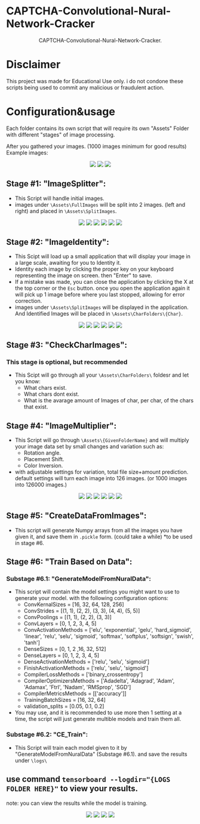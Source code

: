 # CAPTCHA-Convolutional-Nural-Network-Cracker





<p align="center">
   CAPTCHA-Convolutional-Nural-Network-Cracker.
</p>

# Disclaimer
This project was made for Educational Use only. i do not condone these scripts being used to commit any malicious or fraudulent action.

# Configuration&usage
Each folder contains its own script that will require its own "Assets" Folder with different "stages" of image processing.

After you gathered your images. (1000 images minimum for good results)
Example images:
<p align="center">
   <img src="readmeImages\OriginalImages\Image0.jpg">
   <img src="readmeImages\OriginalImages\Image1.jpg">
   <img src="readmeImages\OriginalImages\Image2.jpg">
</p>


## Stage #1: "ImageSplitter":
  - This Script will handle initial images.
  - images under `\Assets\FullImages` will be split into 2 images. (left and right) and placed in `\Assets\SplitImages`.
<p align="center">
   <img src="readmeImages\ImageSplitter\0_1.png">
   <img src="readmeImages\ImageSplitter\0_2.png">
   <img src="readmeImages\ImageSplitter\1_1.png">
   <img src="readmeImages\ImageSplitter\1_2.png">
   <img src="readmeImages\ImageSplitter\2_1.png">
   <img src="readmeImages\ImageSplitter\2_2.png">
</p>


## Stage #2: "ImageIdentity":
  - This Scipt will load up a small application that will display your image in a large scale, awaiting for you to Identity it.
  - Identity each image by clicking the proper key on your keyboard representing the image on screen. then "Enter" to save.
  - If a mistake was made, you can close the application by clicking the X at the top corner or the `Esc` button. 
  once you open the application again it will pick up 1 image before where you last stopped, allowing for error correction.
  - images under `\Assets\SplitImages` will be displayed in the application. And Identified Images will be placed in `\Assets\CharFolders\{Char}`.


<p align="center">
   <img src="readmeImages\ImageIdentity\0.png">
   <img src="readmeImages\ImageIdentity\1.png">
   <img src="readmeImages\ImageIdentity\2.png">
   <img src="readmeImages\ImageIdentity\3.png">
   <img src="readmeImages\ImageIdentity\4.png">
   <img src="readmeImages\ImageIdentity\5.png">
</p>

## Stage #3: "CheckCharImages":
### This stage is optional, but recommended
- This Scipt will go through all your `\Assets\CharFolders\` foldesr and let you know:
  - What chars exist.
  - What chars dont exist.
  - What is the avarage amount of Images of char, per char, of the chars that exist.

## Stage #4: "ImageMultiplier":
- This Script will go through `\Assets\{GivenFolderName}` and will multiply your image data set by small changes and variation such as:
  - Rotation angle.
  - Placement Shift.
  - Color Inversion.
 - with adjustable settings for variation, total file size+amount prediction.
 default settings will turn each image into 126 images. (or 1000 images into 126000 images.)

<p align="center">
   <img src="readmeImages\ImageMultiplier\0.png">
   <img src="readmeImages\ImageMultiplier\0_InvertedColor_rot-5_mov-5.5.png">
   <img src="readmeImages\ImageMultiplier\0_OGColor__rot10_mov5.5.png">
   <img src="readmeImages\ImageMultiplier\1_InvertedColor_rot-15_mov-5.0.png">
   <img src="readmeImages\ImageMultiplier\1_InvertedColor_rot0_mov-5.0.png">
   <img src="readmeImages\ImageMultiplier\1_OGColor__rot10_mov-5.5.png">
</p>

## Stage #5: "CreateDataFromImages":
  - This script will generate Numpy arrays from all the images you have given it, and save them in `.pickle` form. (could take a while)
  *to be used in stage #6. 

## Stage #6: "Train Based on Data":
  ### Substage #6.1: "GenerateModelFromNuralData":
  - This script will contain the model settings you might want to use to generate your model.
  with the following configuration options:
    - ConvKernalSizes = [16, 32, 64, 128, 256]
    - ConvStrides = [(1, 1), (2, 2), (3, 3), (4, 4), (5, 5)]
    - ConvPoolings = [(1, 1), (2, 2), (3, 3)]
    - ConvLayers = [0, 1, 2, 3, 4, 5]
    - ConvActivationMethods = ['elu', 'exponential', 'gelu', 'hard_sigmoid', 'linear', 'relu', 'selu', 'sigmoid', 'softmax', 'softplus', 'softsign', 'swish', 'tanh']
    - DenseSizes = [0, 1, 2 ,16, 32, 512]
    - DenseLayers = [0, 1, 2, 3, 4, 5]
    - DenseActivationMethods = ['relu', 'selu', 'sigmoid']
    - FinishActivationMethods = ['relu', 'selu', 'sigmoid']
    - CompilerLossMethods = ['binary_crossentropy']
    - CompilerOptimizersMethods = ['Adadelta', 'Adagrad', 'Adam', 'Adamax', 'Ftrl', 'Nadam', 'RMSprop', 'SGD']
    - CompilerMetricsMethods = [['accuracy']]
    - TrainingBatchSizes = [16, 32, 64]
    - validation_splits = [0.05, 0.1, 0.2]
  - You may use, and it is recommended to use more then 1 setting at a time, the script will just generate multible models and train them all.

  ### Substage #6.2: "CE_Train":
  - This Script will train each model given to it by "GenerateModelFromNuralData" (Substage #6.1). and save the results under `\logs\`

## use command `tensorboard --logdir="{LOGS FOLDER HERE}"` to view your results.
note: you can view the results while the model is training.


<p align="center">
   <img src="readmeImages\epoch_accuracy_readme.png">
   <img src="readmeImages\epoch_loss_readme.png">
   <img src="readmeImages\evaluation_accuracy_vs_iterations_readme.png">
   <img src="readmeImages\evaluation_loss_vs_iterations_readme.png">
</p>






